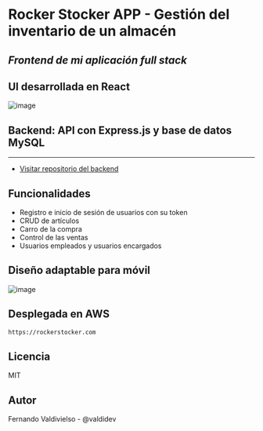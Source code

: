 # Rocker Stocker APP - Gestión del inventario de un almacén
## _Frontend de mi aplicación full stack_

## UI desarrollada en React
![image](https://user-images.githubusercontent.com/96445737/212578258-eea82d54-9ed5-4b73-9821-201e3cd33d05.png)

## Backend: API con Express.js y base de datos MySQL
***
- [Visitar repositorio del backend](https://github.com/valdidev/rocker-stocker-backend)

## Funcionalidades

- Registro e inicio de sesión de usuarios con su token
- CRUD de artículos 
- Carro de la compra
- Control de las ventas
- Usuarios empleados y usuarios encargados

## Diseño adaptable para móvil
![image](https://user-images.githubusercontent.com/96445737/212577684-862a3f05-c915-4f48-88b2-d8cabd763bee.png)


## Desplegada en AWS

```sh
https://rockerstocker.com
```

## Licencia

MIT

## Autor
Fernando Valdivielso - @valdidev

